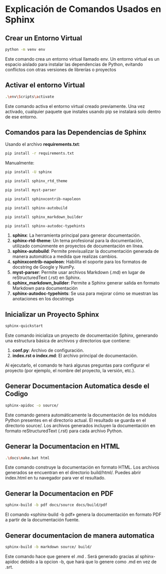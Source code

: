 # Explicación de Comandos Usados en Sphinx

## Crear un Entorno Virtual

```bash
python -m venv env
```

Este comando crea un entorno virtual llamado env. Un entorno virtual es un espacio aislado para instalar las dependencias de Python, evitando conflictos con otras versiones de librerías o proyectos

## Activar el entorno Virtual

```bash
.\env\Scripts\activate
```

Este comando activa el entorno virtual creado previamente. Una vez activado, cualquier paquete que instales usando pip se instalará solo dentro de ese entorno.

## Comandos para las Dependencias de Sphinx

Usando el archivo **requirements.txt**:

```bash
pip install -r requirements.txt
```

Manualmente:

```bash
pip install -U sphinx

pip install sphinx_rtd_theme

pip install myst-parser

pip install sphinxcontrib-napoleon 

pip install sphinx-autobuild

pip install sphinx_markdown_builder

pip install sphinx-autodoc-typehints
```

1. **sphinx**: La herramienta principal para generar documentación.
2. **sphinx-rtd-theme**: Un tema profesional para la documentación, utilizado comúnmente en proyectos de documentación en línea.
3. **sphinx-autobuild**: Permite previsualizar la documentación generada de manera automática a medida que realizas cambios.
4. **sphinxcontrib-napoleon**: Habilita el soporte para los formatos de docstring de Google y NumPy.
5. **myst-parser**: Permite usar archivos Markdown (.md) en lugar de reStructuredText (.rst) en Sphinx.
6. **sphinx_markdown_builder**: Permite a Sphinx generar salida en formato Markdown para documentación
7. **sphinx-autodoc-typehints**: Se usa para mejorar cómo se muestran las anotaciones en los docstrings

## Inicializar un Proyecto Sphinx

```bash
sphinx-quickstart
```

Este comando inicializa un proyecto de documentación Sphinx, generando una estructura básica de archivos y directorios que contiene:

1. **conf.py**: Archivo de configuración.
2. **index.rst o index.md**: El archivo principal de documentación.

Al ejecutarlo, el comando te hará algunas preguntas para configurar el proyecto (por ejemplo, el nombre del proyecto, la versión, etc.).

## Generar Documentacion Automatica desde el Codigo

```bash
sphinx-apidoc -o source/
```

Este comando genera automáticamente la documentación de los módulos Python presentes en el directorio actual. El resultado se guarda en el directorio source/. Los archivos generados incluyen la documentación en formato reStructuredText (.rst) para cada archivo Python.

## Generar la Documentacion en HTML

```bash
.\docs\make.bat html 
```

Este comando construye la documentación en formato HTML. Los archivos generados se encuentran en el directorio build/html/. Puedes abrir index.html en tu navegador para ver el resultado.

## Generar la Documentacion en PDF

```bash
sphinx-build -b pdf docs/source docs/build/pdf
```

El comando «sphinx-build -b pdf» genera la documentación en formato PDF a partir de la documentación fuente.

## Generar documentacion de manera automatica

```bash
sphinx-build -b markdown source/ build/
```

Este comando hace que genere el .md . Será generado gracias al sphinx-apidoc debido a la opcion -b, que hará que lo genere como .md en vez de .srt.

